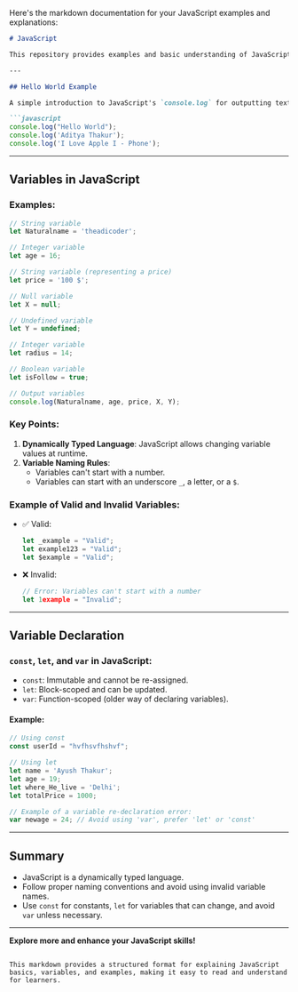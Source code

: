 Here's the markdown documentation for your JavaScript examples and explanations:

```markdown
# JavaScript

This repository provides examples and basic understanding of JavaScript concepts.

---

## Hello World Example

A simple introduction to JavaScript's `console.log` for outputting text:

```javascript
console.log("Hello World");
console.log('Aditya Thakur');
console.log('I Love Apple I - Phone');
```

---

## Variables in JavaScript

### Examples:

```javascript
// String variable
let Naturalname = 'theadicoder';

// Integer variable
let age = 16;

// String variable (representing a price)
let price = '100 $';

// Null variable
let X = null;

// Undefined variable
let Y = undefined;

// Integer variable
let radius = 14;

// Boolean variable
let isFollow = true;

// Output variables
console.log(Naturalname, age, price, X, Y);
```

### Key Points:
1. **Dynamically Typed Language**: JavaScript allows changing variable values at runtime.
2. **Variable Naming Rules**:
   - Variables can't start with a number.
   - Variables can start with an underscore `_`, a letter, or a `$`.

### Example of Valid and Invalid Variables:
- ✅ Valid:
  ```javascript
  let _example = "Valid";
  let example123 = "Valid";
  let $example = "Valid";
  ```

- ❌ Invalid:
  ```javascript
  // Error: Variables can't start with a number
  let 1example = "Invalid";
  ```

---

## Variable Declaration

### `const`, `let`, and `var` in JavaScript:
- `const`: Immutable and cannot be re-assigned.
- `let`: Block-scoped and can be updated.
- `var`: Function-scoped (older way of declaring variables).

#### Example:
```javascript
// Using const
const userId = "hvfhsvfhshvf";

// Using let
let name = 'Ayush Thakur';
let age = 19;
let where_He_live = 'Delhi';
let totalPrice = 1000;

// Example of a variable re-declaration error:
var newage = 24; // Avoid using 'var', prefer 'let' or 'const'
```

---

## Summary

- JavaScript is a dynamically typed language.
- Follow proper naming conventions and avoid using invalid variable names.
- Use `const` for constants, `let` for variables that can change, and avoid `var` unless necessary.

---

**Explore more and enhance your JavaScript skills!**
``` 

This markdown provides a structured format for explaining JavaScript basics, variables, and examples, making it easy to read and understand for learners.
